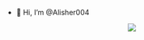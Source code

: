 - 👋 Hi, I’m @Alisher004

<p align="center">
  <img src="https://skillicons.dev/icons?i=js,ts,react,redux,html,css,scss,git,github" />
</p>



